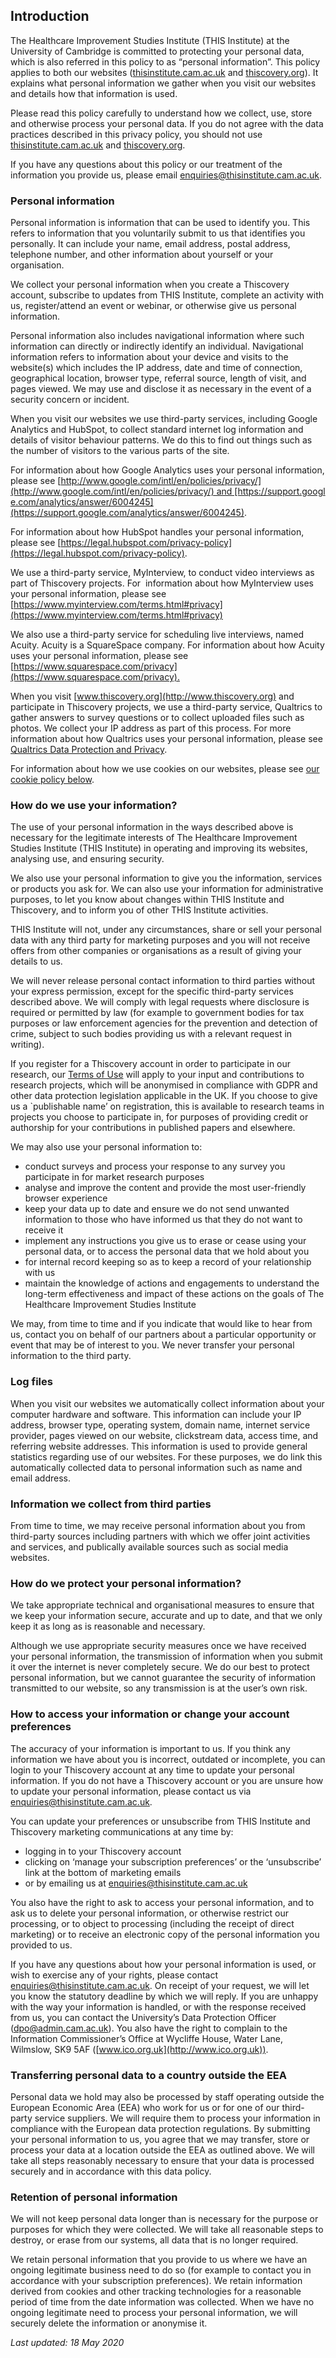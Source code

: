 Introduction
------------

The Healthcare Improvement Studies Institute (THIS Institute) at the University of Cambridge is committed to protecting your personal data, which is also referred in this policy to as “personal information”. This policy applies to both our websites ([thisinstitute.cam.ac.uk](http://www.thisinstitute.cam.ac.uk) and [thiscovery.org](http://www.thiscovery.org)). It explains what personal information we gather when you visit our websites and details how that information is used.

Please read this policy carefully to understand how we collect, use, store and otherwise process your personal data. If you do not agree with the data practices described in this privacy policy, you should not use [thisinstitute.cam.ac.uk](http://www.thisinstitute.cam.ac.uk) and [thiscovery.org](http://www.thiscovery.org).

If you have any questions about this policy or our treatment of the information you provide us, please email [enquiries@thisinstitute.cam.ac.uk](mailto:enquiries@thisinstitute.cam.ac.uk).

### Personal information

Personal information is information that can be used to identify you. This refers to information that you voluntarily submit to us that identifies you personally. It can include your name, email address, postal address, telephone number, and other information about yourself or your organisation.

We collect your personal information when you create a Thiscovery account, subscribe to updates from THIS Institute, complete an activity with us, register/attend an event or webinar, or otherwise give us personal information.

Personal information also includes navigational information where such information can directly or indirectly identify an individual. Navigational information refers to information about your device and visits to the website(s) which includes the IP address, date and time of connection, geographical location, browser type, referral source, length of visit, and pages viewed. We may use and disclose it as necessary in the event of a security concern or incident.

When you visit our websites we use third-party services, including Google Analytics and HubSpot, to collect standard internet log information and details of visitor behaviour patterns. We do this to find out things such as the number of visitors to the various parts of the site.

For information about how Google Analytics uses your personal information, please see [http://www.google.com/intl/en/policies/privacy/](http://www.google.com/intl/en/policies/privacy/) and [https://support.google.com/analytics/answer/6004245](https://support.google.com/analytics/answer/6004245).

For information about how HubSpot handles your personal information, please see [https://legal.hubspot.com/privacy-policy](https://legal.hubspot.com/privacy-policy).

We use a third-party service, MyInterview, to conduct video interviews as part of Thiscovery projects. For  information about how MyInterview uses your personal information, please see [https://www.myinterview.com/terms.html#privacy](https://www.myinterview.com/terms.html#privacy)

We also use a third-party service for scheduling live interviews, named Acuity. Acuity is a SquareSpace company. For information about how Acuity uses your personal information, please see [https://www.squarespace.com/privacy](https://www.squarespace.com/privacy).​

When you visit [www.thiscovery.org](http://www.thiscovery.org) and participate in Thiscovery projects, we use a third-party service, Qualtrics to gather answers to survey questions or to collect uploaded files such as photos. We collect your IP address as part of this process. For more information about how Qualtrics uses your personal information, please see [Qualtrics Data Protection and Privacy](https://www.qualtrics.com/support/survey-platform/getting-started/data-protection-privacy/).

For information about how we use cookies on our websites, please see [our cookie policy below](#cookies).

### How do we use your information?

The use of your personal information in the ways described above is necessary for the legitimate interests of The Healthcare Improvement Studies Institute (THIS Institute) in operating and improving its websites, analysing use, and ensuring security.

We also use your personal information to give you the information, services or products you ask for. We can also use your information for administrative purposes, to let you know about changes within THIS Institute and Thiscovery, and to inform you of other THIS Institute activities.

THIS Institute will not, under any circumstances, share or sell your personal data with any third party for marketing purposes and you will not receive offers from other companies or organisations as a result of giving your details to us.

We will never release personal contact information to third parties without your express permission, except for the specific third-party services described above. We will comply with legal requests where disclosure is required or permitted by law (for example to government bodies for tax purposes or law enforcement agencies for the prevention and detection of crime, subject to such bodies providing us with a relevant request in writing).

If you register for a Thiscovery account in order to participate in our research, our [Terms of Use](https://www.thiscovery.org/#terms-of-use) will apply to your input and contributions to research projects, which will be anonymised in compliance with GDPR and other data protection legislation applicable in the UK. If you choose to give us a \`publishable name’ on registration, this is available to research teams in projects you choose to participate in, for purposes of providing credit or authorship for your contributions in published papers and elsewhere.

We may also use your personal information to:

*   conduct surveys and process your response to any survey you participate in for market research purposes
*   analyse and improve the content and provide the most user-friendly browser experience
*   keep your data up to date and ensure we do not send unwanted information to those who have informed us that they do not want to receive it
*   implement any instructions you give us to erase or cease using your personal data, or to access the personal data that we hold about you
*   for internal record keeping so as to keep a record of your relationship with us
*   maintain the knowledge of actions and engagements to understand the long-term effectiveness and impact of these actions on the goals of The Healthcare Improvement Studies Institute

We may, from time to time and if you indicate that would like to hear from us, contact you on behalf of our partners about a particular opportunity or event that may be of interest to you. We never transfer your personal information to the third party.   

### Log files

When you visit our websites we automatically collect information about your computer hardware and software. This information can include your IP address, browser type, operating system, domain name, internet service provider, pages viewed on our website, clickstream data, access time, and referring website addresses. This information is used to provide general statistics regarding use of our websites. For these purposes, we do link this automatically collected data to personal information such as name and email address.

### Information we collect from third parties

From time to time, we may receive personal information about you from third-party sources including partners with which we offer joint activities and services, and publically available sources such as social media websites.

### How do we protect your personal information?

We take appropriate technical and organisational measures to ensure that we keep your information secure, accurate and up to date, and that we only keep it as long as is reasonable and necessary.

Although we use appropriate security measures once we have received your personal information, the transmission of information when you submit it over the internet is never completely secure. We do our best to protect personal information, but we cannot guarantee the security of information transmitted to our website, so any transmission is at the user’s own risk.

### How to access your information or change your account preferences

The accuracy of your information is important to us. If you think any information we have about you is incorrect, outdated or incomplete, you can login to your Thiscovery account at any time to update your personal information. If you do not have a Thiscovery account or you are unsure how to update your personal information, please contact us via [enquiries@thisinstitute.cam.ac.uk](mailto:enquiries@thisinstitute.cam.ac.uk).

You can update your preferences or unsubscribe from THIS Institute and Thiscovery marketing communications at any time by:

*   logging in to your Thiscovery account
*   clicking on ‘manage your subscription preferences’ or the ‘unsubscribe’ link at the bottom of marketing emails
*   or by emailing us at [enquiries@thisinstitute.cam.ac.uk](mailto:enquiries@thisinstitute.cam.ac.uk)

You also have the right to ask to access your personal information, and to ask us to delete your personal information, or otherwise restrict our processing, or to object to processing (including the receipt of direct marketing) or to receive an electronic copy of the personal information you provided to us.

If you have any questions about how your personal information is used, or wish to exercise any of your rights, please contact [enquiries@thisinstitute.cam.ac.uk](mailto:enquiries@thisinstitute.cam.ac.uk). On receipt of your request, we will let you know the statutory deadline by which we will reply. If you are unhappy with the way your information is handled, or with the response received from us, you can contact the University’s Data Protection Officer ([dpo@admin.cam.ac.uk](mailto:dpo@admin.cam.ac.uk)). You also have the right to complain to the Information Commissioner’s Office at Wycliffe House, Water Lane, Wilmslow, SK9 5AF ([www.ico.org.uk](http://www.ico.org.uk)).

### Transferring personal data to a country outside the EEA

Personal data we hold may also be processed by staff operating outside the European Economic Area (EEA) who work for us or for one of our third-party service suppliers. We will require them to process your information in compliance with the European data protection regulations. By submitting your personal information to us, you agree that we may transfer, store or process your data at a location outside the EEA as outlined above. We will take all steps reasonably necessary to ensure that your data is processed securely and in accordance with this data policy.

### Retention of personal information

We will not keep personal data longer than is necessary for the purpose or purposes for which they were collected. We will take all reasonable steps to destroy, or erase from our systems, all data that is no longer required.  
  
We retain personal information that you provide to us where we have an ongoing legitimate business need to do so (for example to contact you in accordance with your subscription preferences). We retain information derived from cookies and other tracking technologies for a reasonable period of time from the date information was collected. When we have no ongoing legitimate need to process your personal information, we will securely delete the information or anonymise it.

_Last updated: 18 May 2020_